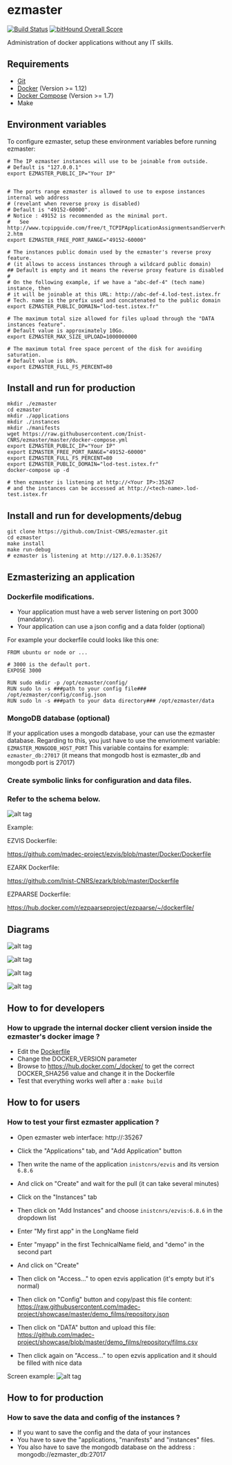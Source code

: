 # ezmaster

[![Build Status](https://travis-ci.org/Inist-CNRS/ezmaster.svg?branch=master)](https://travis-ci.org/Inist-CNRS/ezmaster) [![bitHound Overall Score](https://www.bithound.io/github/Inist-CNRS/ezmaster/badges/score.svg)](https://www.bithound.io/github/Inist-CNRS/ezmaster)

Administration of docker applications without any IT skills.

## Requirements

- [Git](https://git-scm.com/book/en/v2/Getting-Started-Installing-Git)
- [Docker](https://docs.docker.com/engine/installation/) (Version >= 1.12)
- [Docker Compose](https://docs.docker.com/compose/install/) (Version >= 1.7)
- Make

## Environment variables

To configure ezmaster, setup these environment variables before running ezmaster:

```shell
# The IP ezmaster instances will use to be joinable from outside.
# Default is "127.0.0.1"
export EZMASTER_PUBLIC_IP="Your IP"


# The ports range ezmaster is allowed to use to expose instances internal web address
# (revelant when reverse proxy is disabled)
# Default is "49152-60000".
# Notice : 49152 is recommended as the minimal port.
# 	See http://www.tcpipguide.com/free/t_TCPIPApplicationAssignmentsandServerPortNumberRang-2.htm
export EZMASTER_FREE_PORT_RANGE="49152-60000"

# The instances public domain used by the ezmaster's reverse proxy feature.
# (it allows to access instances through a wildcard public domain)
## Default is empty and it means the reverse proxy feature is disabled
#
# On the following example, if we have a "abc-def-4" (tech name) instance, then
# it will be joinable at this URL: http://abc-def-4.lod-test.istex.fr
# Tech. name is the prefix used and concatenated to the public domain
export EZMASTER_PUBLIC_DOMAIN="lod-test.istex.fr"

# The maximum total size allowed for files upload through the "DATA instances feature".
# Default value is approximately 10Go.
export EZMASTER_MAX_SIZE_UPLOAD=1000000000

# The maximum total free space percent of the disk for avoiding saturation.
# Default value is 80%.
export EZMASTER_FULL_FS_PERCENT=80
```



## Install and run for production

```shell
mkdir ./ezmaster
cd ezmaster
mkdir ./applications
mkdir ./instances
mkdir ./manifests
wget https://raw.githubusercontent.com/Inist-CNRS/ezmaster/master/docker-compose.yml
export EZMASTER_PUBLIC_IP="Your IP"
export EZMASTER_FREE_PORT_RANGE="49152-60000"
export EZMASTER_FULL_FS_PERCENT=80
export EZMASTER_PUBLIC_DOMAIN="lod-test.istex.fr"
docker-compose up -d

# then ezmaster is listening at http://<Your IP>:35267
# and the instances can be accessed at http://<tech-name>.lod-test.istex.fr
```

## Install and run for developments/debug
```shell
git clone https://github.com/Inist-CNRS/ezmaster.git
cd ezmaster
make install
make run-debug
# ezmaster is listening at http://127.0.0.1:35267/
```

## Ezmasterizing an application

### Dockerfile modifications.

- Your application must have a web server listening on port 3000 (mandatory).
- Your application can use a json config and a data folder (optional)

For example your dockerfile could looks like this one:
```shell
FROM ubuntu or node or ...

# 3000 is the default port.
EXPOSE 3000

RUN sudo mkdir -p /opt/ezmaster/config/
RUN sudo ln -s ###path to your config file### /opt/ezmaster/config/config.json
RUN sudo ln -s ###path to your data directory### /opt/ezmaster/data
```

### MongoDB database (optional)

If your application uses a mongodb database, your can use the ezmaster database. 
Regarding to this, you just have to use the envrionment variable: ``EZMASTER_MONGODB_HOST_PORT``
This variable contains for example: ``ezmaster_db:27017`` (it means that mongodb host is ezmaster_db and mongodb port is 27017)


### Create symbolic links for configuration and data files.
### Refer to the schema below.
![alt tag](https://github.com/Inist-CNRS/ezmaster/blob/e648517de1edfdb07fcc4df36a2da0b3a93ce53b/doc/Ezmaster_Volume_Mounting.jpg)

Example:

EZVIS Dockerfile:

<https://github.com/madec-project/ezvis/blob/master/Docker/Dockerfile>

EZARK Dockerfile:

<https://github.com/Inist-CNRS/ezark/blob/master/Dockerfile>

EZPAARSE Dockerfile:

<https://hub.docker.com/r/ezpaarseproject/ezpaarse/~/dockerfile/>

## Diagrams

![alt tag](https://github.com/Inist-CNRS/ezmaster/blob/a83d22094a3c78cac94b8b5acc59d178871472f9/doc/Ezmaster_Technical_Environment.jpg)

![alt tag](https://github.com/Inist-CNRS/ezmaster/blob/a83d22094a3c78cac94b8b5acc59d178871472f9/doc/Ezmaster_Architecture.jpg)

![alt tag](https://github.com/Inist-CNRS/ezmaster/blob/a83d22094a3c78cac94b8b5acc59d178871472f9/doc/Ezmaster_Main_Interactions.jpg)

![alt tag](https://github.com/Inist-CNRS/ezmaster/blob/e648517de1edfdb07fcc4df36a2da0b3a93ce53b/doc/Ezmaster_Network.jpg)

## How to for developers

### How to upgrade the internal docker client version inside the ezmaster's docker image ?

- Edit the [Dockerfile](https://github.com/Inist-CNRS/ezmaster/blob/master/Dockerfile)
- Change the DOCKER_VERSION parameter
- Browse to https://hub.docker.com/_/docker/ to get the correct DOCKER_SHA256 value and change it in the Dockerfile
- Test that everything works well after a : ``make build``

## How to for users

### How to test your first ezmaster application ? 

- Open ezmaster web interface: http://<Your IP>:35267
- Click the "Applications" tab, and "Add Application" button
- Then write the name of the application ``inistcnrs/ezvis`` and its version ``6.8.6``
- And click on "Create" and wait for the pull (it can take several minutes)

- Click on the "Instances" tab
- Then click on "Add Instances" and choose ``inistcnrs/ezvis:6.8.6`` in the dropdown list
- Enter "My first app" in the LongName field
- Enter "myapp" in the first TechnicalName field, and "demo" in the second part
- And click on "Create"

- Then click on "Access..." to open ezvis application (it's empty but it's normal)
- Then click on "Config" button and copy/past this file content: https://raw.githubusercontent.com/madec-project/showcase/master/demo_films/repository.json
- Then click on "DATA" button and upload this file: https://github.com/madec-project/showcase/blob/master/demo_films/repository/films.csv
- Then click again on "Access..." to open ezvis application and it should be filled with nice data

Screen example:
![alt tag](https://github.com/Inist-CNRS/ezmaster/blob/db46dccc532c3567b822f4f934b7cead0f4642f8/doc/ezvis_doc.png)



## How to for production

### How to save the data and config of the instances ?

- If you want to save the config and the data of your instances
- You have to save the "applications, "manifests" and "instances" files.
- You also have to save the mongodb database on the address : mongodb://ezmaster_db:27017
